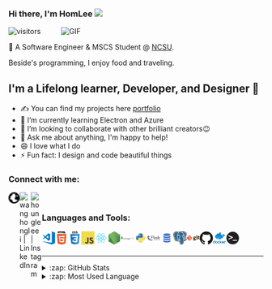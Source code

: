 ### Hi there, I'm HomLee <img src="https://media.giphy.com/media/hvRJCLFzcasrR4ia7z/giphy.gif" width="25px">

 <img align="right" alt="GIF" src="https://user-images.githubusercontent.com/48079913/99621185-3ce06f80-29f5-11eb-8190-f318976a14ad.gif"  width="400" />


![visitors](https://visitor-badge.glitch.me/badge?page_id=wanghngleee.wanghngleee)

🚀 A Software Engineer & MSCS Student @ [NCSU](https://www.ncsu.edu).

Beside's programming, I enjoy food and traveling.

## I'm a Lifelong learner, Developer, and Designer 🥳
- ✍ You can find my projects here [portfolio](https://www.leeeinfo.com)
- 🌱  I’m currently learning Electron and Azure 
- 👯  I’m looking to collaborate with other brilliant creators😉
- 💬 Ask me about anything, I'm happy to help!
- 😄 I love what I do
- ⚡  Fun fact: I design and code beautiful things


### Connect with me:

[<img align="left" alt="leeeinfo.com" width="22px" src="https://raw.githubusercontent.com/iconic/open-iconic/master/svg/globe.svg" />][website]
[<img align="left" alt="wanghongli | LinkedIn" width="22px" src="https://cdn.jsdelivr.net/npm/simple-icons@v3/icons/linkedin.svg" />][linkedin]
[<img align="left" alt="houngleee | Instagram" width="22px" src="https://cdn.jsdelivr.net/npm/simple-icons@v3/icons/instagram.svg" />][instagram]


<br />

### Languages and Tools:
[<img align="left" alt="Visual Studio Code" width="26px" src="https://raw.githubusercontent.com/github/explore/80688e429a7d4ef2fca1e82350fe8e3517d3494d/topics/visual-studio-code/visual-studio-code.png" />][website]
[<img align="left" alt="HTML5" width="26px" src="https://raw.githubusercontent.com/github/explore/80688e429a7d4ef2fca1e82350fe8e3517d3494d/topics/html/html.png" />][website]
[<img align="left" alt="CSS3" width="26px" src="https://raw.githubusercontent.com/github/explore/80688e429a7d4ef2fca1e82350fe8e3517d3494d/topics/css/css.png" />][website]
[<img align="left" alt="JavaScript" width="26px" src="https://raw.githubusercontent.com/github/explore/80688e429a7d4ef2fca1e82350fe8e3517d3494d/topics/javascript/javascript.png" />][website]
[<img align="left" alt="React" width="26px" src="https://raw.githubusercontent.com/github/explore/80688e429a7d4ef2fca1e82350fe8e3517d3494d/topics/react/react.png" />][website]
[<img align="left" alt="Node.js" width="26px" src="https://raw.githubusercontent.com/github/explore/80688e429a7d4ef2fca1e82350fe8e3517d3494d/topics/nodejs/nodejs.png" />][website]
[<img align="left" alt="MongoDB" width="26px" src="https://raw.githubusercontent.com/github/explore/80688e429a7d4ef2fca1e82350fe8e3517d3494d/topics/mongodb/mongodb.png" />][website]
[<img align="left" alt="python" width="26px" src="https://raw.githubusercontent.com/github/explore/80688e429a7d4ef2fca1e82350fe8e3517d3494d/topics/python/python.png" />][website]
[<img align="left" alt="flask" width="26px" src="https://raw.githubusercontent.com/github/explore/80688e429a7d4ef2fca1e82350fe8e3517d3494d/topics/flask/flask.png" />][website]
[<img align="left" alt="SQL" width="26px" src="https://raw.githubusercontent.com/github/explore/80688e429a7d4ef2fca1e82350fe8e3517d3494d/topics/sql/sql.png" />][website]
[<img align="left" alt="postgreSQL" width="26px" src="https://raw.githubusercontent.com/github/explore/80688e429a7d4ef2fca1e82350fe8e3517d3494d/topics/postgresql/postgresql.png" />][website]
[<img align="left" alt="Git" width="26px" src="https://raw.githubusercontent.com/github/explore/80688e429a7d4ef2fca1e82350fe8e3517d3494d/topics/git/git.png" />][website]
[<img align="left" alt="GitHub" width="26px" src="https://raw.githubusercontent.com/github/explore/78df643247d429f6cc873026c0622819ad797942/topics/github/github.png" />][website]
[<img align="left" alt="Docker" width="26px" src="https://raw.githubusercontent.com/github/explore/80688e429a7d4ef2fca1e82350fe8e3517d3494d/topics/docker/docker.png" />][website]
[<img align="left" alt="Terminal" width="26px" src="https://raw.githubusercontent.com/github/explore/80688e429a7d4ef2fca1e82350fe8e3517d3494d/topics/terminal/terminal.png" />][website]

<br />
<br />

---

<details>
  <summary>:zap: GitHub Stats</summary>

  <img align="left" alt="Hongli's GitHub Stats" src="https://github-readme-stats.vercel.app/api?username=WangHngLeee&show_icons=true&hide_border=true&theme=tokyonight" />

</details>


<details>
  <summary>:zap: Most Used Language</summary>

  <img align="left" alt="Hongli's GitHub Top Languages" src="https://github-readme-stats.vercel.app/api/top-langs/?username=WangHngLeee&layout=compact" />

</details>

[website]: https://www.leeeinfo.com
[instagram]: https://instagram.com/houngleee
[linkedin]: https://linkedin.com/in/wanghongli
